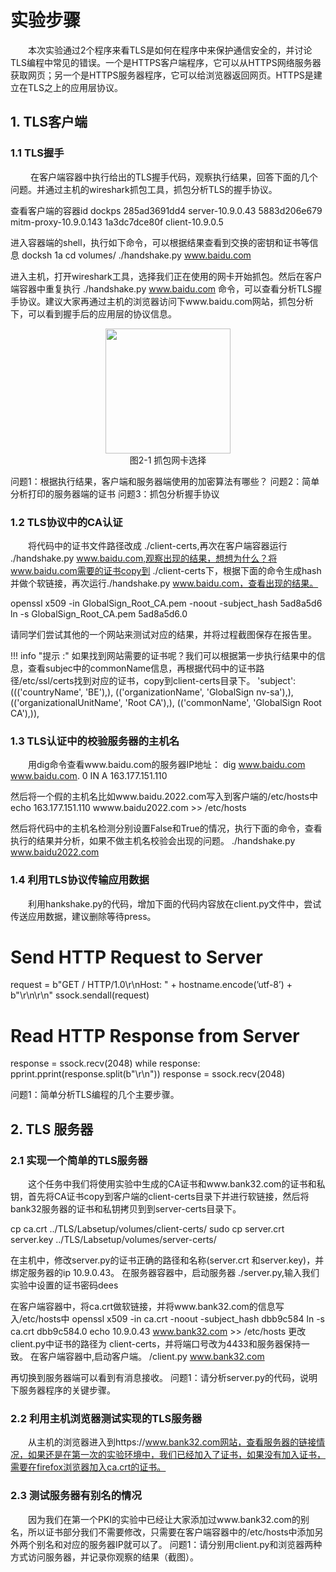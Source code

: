 # 实验步骤

&emsp;&emsp;本次实验通过2个程序来看TLS是如何在程序中来保护通信安全的，并讨论TLS编程中常见的错误。一个是HTTPS客户端程序，它可以从HTTPS网络服务器获取网页；另一个是HTTPS服务器程序，它可以给浏览器返回网页。HTTPS是建立在TLS之上的应用层协议。


## 1. TLS客户端

### 1.1 TLS握手

&emsp;&emsp; 在客户端容器中执行给出的TLS握手代码，观察执行结果，回答下面的几个问题。并通过主机的wireshark抓包工具，抓包分析TLS的握手协议。

查看客户端的容器id
dockps
285ad3691dd4  server-10.9.0.43
5883d206e679  mitm-proxy-10.9.0.143
1a3dc7dce80f  client-10.9.0.5

进入容器端的shell，执行如下命令，可以根据结果查看到交换的密钥和证书等信息
docksh 1a
cd volumes/
./handshake.py www.baidu.com

进入主机，打开wireshark工具，选择我们正在使用的网卡开始抓包。然后在客户端容器中重复执行 ./handshake.py www.baidu.com  命令，可以查看分析TLS握手协议。建议大家再通过主机的浏览器访问下www.baidu.com网站，抓包分析下，可以看到握手后的应用层的协议信息。

<center><img src="../assets/2-1.png" width = 200></center>
<center>图2-1 抓包网卡选择</center>

问题1：根据执行结果，客户端和服务器端使用的加密算法有哪些？
问题2：简单分析打印的服务器端的证书
问题3：抓包分析握手协议


### 1.2 TLS协议中的CA认证

&emsp;&emsp;将代码中的证书文件路径改成 ./client-certs,再次在客户端容器运行 ./handshake.py www.baidu.com,观察出现的结果，想想为什么？将www.baidu.com需要的证书copy到 ./client-certs下，根据下面的命令生成hash并做个软链接，再次运行./handshake.py www.baidu.com，查看出现的结果。

openssl x509 -in GlobalSign_Root_CA.pem -noout -subject_hash
5ad8a5d6
ln -s GlobalSign_Root_CA.pem 5ad8a5d6.0

请同学们尝试其他的一个网站来测试对应的结果，并将过程截图保存在报告里。

!!! info "提示 :" 如果找到网站需要的证书呢？我们可以根据第一步执行结果中的信息，查看subjec中的commonName信息，再根据代码中的证书路径/etc/ssl/certs找到对应的证书，copy到client-certs目录下。
  'subject': ((('countryName', 'BE'),),
              (('organizationName', 'GlobalSign nv-sa'),),
              (('organizationalUnitName', 'Root CA'),),
              (('commonName', 'GlobalSign Root CA'),)),

### 1.3 TLS认证中的校验服务器的主机名

&emsp;&emsp;用dig命令查看www.baidu.com的服务器IP地址：
dig www.baidu.com
www.baidu.com.          0       IN      A       163.177.151.110

然后将一个假的主机名比如www.baidu.2022.com写入到客户端的/etc/hosts中
echo 163.177.151.110 wwww.baidu2022.com >> /etc/hosts

然后将代码中的主机名检测分别设置False和True的情况，执行下面的命令，查看执行的结果并分析，如果不做主机名校验会出现的问题。
./handshake.py www.baidu2022.com

### 1.4 利用TLS协议传输应用数据

&emsp;&emsp;利用hankshake.py的代码，增加下面的代码内容放在client.py文件中，尝试传送应用数据，建议删除等待press。

# Send HTTP Request to Server
request = b"GET / HTTP/1.0\r\nHost: " + hostname.encode(’utf-8’) + b"\r\n\r\n"
ssock.sendall(request)
# Read HTTP Response from Server
response = ssock.recv(2048)
while response:
 pprint.pprint(response.split(b"\r\n"))
 response = ssock.recv(2048)

 问题1：简单分析TLS编程的几个主要步骤。

## 2. TLS 服务器


### 2.1 实现一个简单的TLS服务器

&emsp;&emsp;这个任务中我们将使用实验中生成的CA证书和www.bank32.com的证书和私钥，首先将CA证书copy到客户端的client-certs目录下并进行软链接，然后将bank32服务器的证书和私钥拷贝到到server-certs目录下。

cp ca.crt ../TLS/Labsetup/volumes/client-certs/
sudo cp server.crt server.key ../TLS/Labsetup/volumes/server-certs/

在主机中，修改server.py的证书正确的路径和名称(server.crt 和server.key)，并绑定服务器的ip 10.9.0.43。
在服务器容器中，启动服务器 ./server.py,输入我们实验中设置的证书密码dees

在客户端容器中，将ca.crt做软链接，并将www.bank32.com的信息写入/etc/hosts中
openssl x509 -in ca.crt -noout -subject_hash
  dbb9c584
ln -s ca.crt dbb9c584.0
echo 10.9.0.43 www.bank32.com >> /etc/hosts
更改client.py中证书的路径为 client-certs，并将端口号改为4433和服务器保持一致。
在客户端容器中,启动客户端。
/client.py www.bank32.com

再切换到服务器端可以看到有消息接收。
问题1：请分析server.py的代码，说明下服务器程序的关键步骤。

### 2.2 利用主机浏览器测试实现的TLS服务器

&emsp;&emsp;从主机的浏览器进入到https://www.bank32.com网站，查看服务器的链接情况，如果还是在第一次的实验环境中，我们已经加入了证书，如果没有加入证书，需要在firefox浏览器加入ca.crt的证书。


### 2.3 测试服务器有别名的情况

&emsp;&emsp;因为我们在第一个PKI的实验中已经让大家添加过www.bank32.com的别名，所以证书部分我们不需要修改，只需要在客户端容器中的/etc/hosts中添加另外两个别名和对应的服务器IP就可以了。
问题1：请分别用client.py和浏览器两种方式访问服务器，并记录你观察的结果（截图）。
